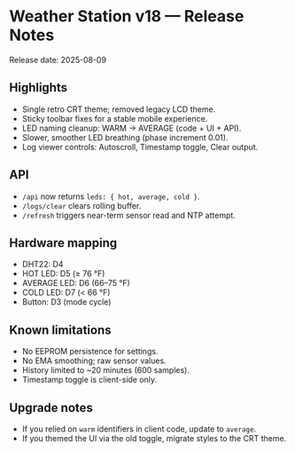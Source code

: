 # Weather Station v18 — Release Notes

Release date: 2025-08-09

## Highlights
- Single retro CRT theme; removed legacy LCD theme.
- Sticky toolbar fixes for a stable mobile experience.
- LED naming cleanup: WARM → AVERAGE (code + UI + API).
- Slower, smoother LED breathing (phase increment 0.01).
- Log viewer controls: Autoscroll, Timestamp toggle, Clear output.

## API
- `/api` now returns `leds: { hot, average, cold }`.
- `/logs/clear` clears rolling buffer.
- `/refresh` triggers near-term sensor read and NTP attempt.

## Hardware mapping
- DHT22: D4
- HOT LED: D5 (≥ 76 °F)
- AVERAGE LED: D6 (66–75 °F)
- COLD LED: D7 (< 66 °F)
- Button: D3 (mode cycle)

## Known limitations
- No EEPROM persistence for settings.
- No EMA smoothing; raw sensor values.
- History limited to ~20 minutes (600 samples).
- Timestamp toggle is client-side only.

## Upgrade notes
- If you relied on `warm` identifiers in client code, update to `average`.
- If you themed the UI via the old toggle, migrate styles to the CRT theme.
